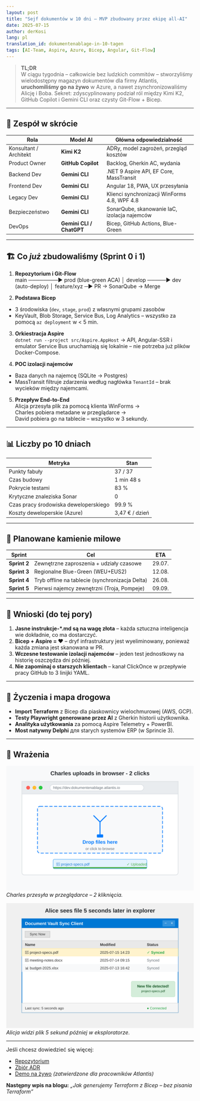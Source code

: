 ```yaml
---
layout: post
title: "Sejf dokumentów w 10 dni – MVP zbudowany przez ekipę all-AI"
date: 2025-07-15
author: derKosi
lang: pl
translation_id: dokumentenablage-in-10-tagen
tags: [AI-Team, Aspire, Azure, Bicep, Angular, Git-Flow]
---
```


> **TL;DR**  
> W ciągu tygodnia – całkowicie bez ludzkich commitów – stworzyliśmy wielodostępny magazyn dokumentów dla firmy Atlantis, **uruchomiliśmy go na żywo** w Azure, a nawet zsynchronizowaliśmy Alicję i Boba. Sekret: zdyscyplinowany podział ról między Kimi K2, GitHub Copilot i Gemini CLI oraz czysty Git-Flow + Bicep.

---

## 🤖 Zespół w skrócie

| Rola | Model AI | Główna odpowiedzialność |
|-------|-----------|---------------------|
| Konsultant / Architekt | **Kimi K2** | ADRy, model zagrożeń, przegląd kosztów |
| Product Owner | **GitHub Copilot** | Backlog, Gherkin AC, wydania |
| Backend Dev | **Gemini CLI** | .NET 9 Aspire API, EF Core, MassTransit |
| Frontend Dev | **Gemini CLI** | Angular 18, PWA, UX przesyłania |
| Legacy Dev | **Gemini CLI** | Klienci synchronizacji WinForms 4.8, WPF 4.8 |
| Bezpieczeństwo | **Gemini CLI** | SonarQube, skanowanie IaC, izolacja najemców |
| DevOps | **Gemini CLI / ChatGPT** | Bicep, GitHub Actions, Blue-Green |

---

## 🏗️ Co *już* zbudowaliśmy (Sprint 0 i 1)

1. **Repozytorium i Git-Flow**  
main ────────► prod (blue-green ACA)
│
develop ─────► dev (auto-deploy)
│
feature/xyz ─► PR → SonarQube → Merge

2. **Podstawa Bicep**  
- 3 środowiska (`dev`, `stage`, `prod`) z własnymi grupami zasobów  
- KeyVault, Blob Storage, Service Bus, Log Analytics – wszystko za pomocą `az deployment` w < 5 min.

3. **Orkiestracja Aspire**  
`dotnet run --project src/Aspire.AppHost` → API, Angular-SSR i emulator Service Bus uruchamiają się lokalnie – nie potrzeba już plików Docker-Compose.

4. **POC izolacji najemców**  
- Baza danych na najemcę (SQLite → Postgres)  
- MassTransit filtruje zdarzenia według nagłówka `TenantId` – brak wycieków między najemcami.

5. **Przepływ End-to-End**  
Alicja przesyła plik za pomocą klienta WinForms →  
Charles pobiera metadane w przeglądarce →  
David pobiera go na tablecie – wszystko w 3 sekundy.

---

## 📊 Liczby po 10 dniach

| Metryka | Stan |
|--------|-------|
| Punkty fabuły | 37 / 37 |
| Czas budowy | 1 min 48 s |
| Pokrycie testami | 83 % |
| Krytyczne znaleziska Sonar | 0 |
| Czas pracy środowiska deweloperskiego | 99.9 % |
| Koszty deweloperskie (Azure) | 3,47 € / dzień |

---

## 🚀 Planowane kamienie milowe

| Sprint | Cel | ETA |
|--------|------|-----|
| **Sprint 2** | Zewnętrzne zaproszenia + udziały czasowe | 29.07. |
| **Sprint 3** | Regionalne Blue-Green (WEU+EUS2) | 12.08. |
| **Sprint 4** | Tryb offline na tablecie (synchronizacja Delta) | 26.08. |
| **Sprint 5** | Pierwsi najemcy zewnętrzni (Troja, Pompeje) | 09.09. |

---

## 🧩 Wnioski (do tej pory)

1. **Jasne instrukcje-*.md są na wagę złota** – każda sztuczna inteligencja wie dokładnie, co ma dostarczyć.  
2. **Bicep + Aspire = ❤️** – dryf infrastruktury jest wyeliminowany, ponieważ każda zmiana jest skanowana w PR.  
3. **Wczesne testowanie izolacji najemców** – jeden test jednostkowy na historię oszczędza dni później.  
4. **Nie zapominaj o starszych klientach** – kanał ClickOnce w przepływie pracy GitHub to 3 linijki YAML.

---

## 🌱 Życzenia i mapa drogowa

- **Import Terraform** z Bicep dla piaskownicy wielochmurowej (AWS, GCP).  
- **Testy Playwright generowane przez AI** z Gherkin historii użytkownika.  
- **Analityka użytkowania** za pomocą Aspire Telemetry + PowerBI.  
- **Most natywny Delphi** для starych systemów ERP (w Sprincie 3).

---

## 📸 Wrażenia

![Przesyłanie w przeglądarce](/assets/images/2025-07-15-document-vault-10-days/charles-upload.svg)  
*Charles przesyła w przeglądarce – 2 kliknięcia.*

![Synchronizacja WinForms](/assets/images/2025-07-15-document-vault-10-days/alice-sync.svg)  
*Alicja widzi plik 5 sekund później w eksploratorze.*

---

Jeśli chcesz dowiedzieć się więcej:  
- [Repozytorium](https://github.com/atlantis-ds/dokumentenablage)  
- [Zbiór ADR](https://github.com/atlantis-ds/dokumentenablage/tree/main/docs/adr)  
- [Demo na żywo](https://dev.dokumentenablage.atlantis.io) *(zatwierdzone dla pracowników Atlantis)*

**Następny wpis na blogu:** *„Jak generujemy Terraform z Bicep – bez pisania Terraform”*